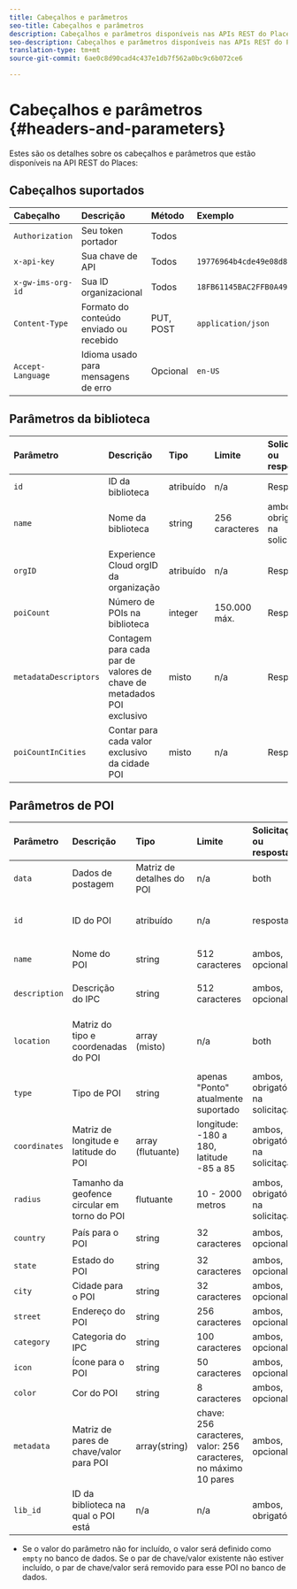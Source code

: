 ```yaml
---
title: Cabeçalhos e parâmetros
seo-title: Cabeçalhos e parâmetros
description: Cabeçalhos e parâmetros disponíveis nas APIs REST do Places.
seo-description: Cabeçalhos e parâmetros disponíveis nas APIs REST do Places.
translation-type: tm+mt
source-git-commit: 6ae0c8d90cad4c437e1db7f562a0bc9c6b072ce6

---
```



# Cabeçalhos e parâmetros {#headers-and-parameters}

Estes são os detalhes sobre os cabeçalhos e parâmetros que estão disponíveis na API REST do Places:

## Cabeçalhos suportados

| Cabeçalho | Descrição | Método | Exemplo |
| :--- | :--- | :--- | :--- |
| `Authorization` | Seu token portador | Todos |  |
| `x-api-key` | Sua chave de API | Todos | `19776964b4cde49e08d8f62e5824f777b` |
| `x-gw-ims-org-id` | Sua ID organizacional | Todos | `18FB61145BAC2FFB0A494777@AdobeOrg` |
| `Content-Type` | Formato do conteúdo enviado ou recebido | PUT, POST | `application/json` |
| `Accept-Language` | Idioma usado para mensagens de erro | Opcional | `en-US` |

## Parâmetros da biblioteca

| Parâmetro | Descrição | Tipo | Limite | Solicitação ou resposta | Exemplo |
| :--- | :--- | :--- | :--- | :--- | :--- |
| `id` | ID da biblioteca | atribuído | n/a | Resposta | `"id": "b2488788-2d2a-462b-b1a2-305272777dda"` |
| `name` | Nome da biblioteca | string | 256 caracteres | ambos, obrigatório na solicitação | `"name": "Amazing Places"` |
| `orgID` | Experience Cloud orgID da organização | atribuído | n/a | Resposta | `"orgID": "777F20F55BACA09E0A495D8F@AdobeOrg"` |
| `poiCount` | Número de POIs na biblioteca | integer | 150.000 máx. | Resposta | `"poiCount": 25149` |
| `metadataDescriptors` | Contagem para cada par de valores de chave de metadados POI exclusivo | misto | n/a | Resposta |  |
| `poiCountInCities` | Contar para cada valor exclusivo da cidade POI | misto | n/a | Resposta |  |

## Parâmetros de POI

| Parâmetro | Descrição | Tipo | Limite | Solicitação ou resposta | Exemplo |
| :--- | :--- | :--- | :--- | :--- | :--- |
| `data` | Dados de postagem | Matriz de detalhes do POI | n/a | both |  |
| `id` | ID do POI | atribuído | n/a | resposta | `"id": "1455462b-7f9c-4220-9f42-5bbce777a0d1"` |
| `name` | Nome do POI | string | 512 caracteres | ambos, opcional\* | `"name": "My Favorite Place"` |
| `description` | Descrição do IPC | string | 512 caracteres | ambos, opcional\* | `"description": "This is a very good place."` |
| `location` | Matriz do tipo e coordenadas do POI | array (misto) | n/a | both | `"location": {"type": "Point", "coordinates": [-122.201007, 37.604713]` |
| `type` | Tipo de POI | string | apenas "Ponto" atualmente suportado | ambos, obrigatório na solicitação | `"type": "Point"` |
| `coordinates` | Matriz de longitude e latitude do POI | array (flutuante) | longitude: -180 a 180, latitude -85 a 85 | ambos, obrigatório na solicitação | `"coordinates": [-122.201007, 37.604713]` |
| `radius` | Tamanho da geofence circular em torno do POI | flutuante | 10 - 2000 metros | ambos, obrigatório na solicitação | `"radius": 100` |
| `country` | País para o POI | string | 32 caracteres | ambos, opcional* | `"country": "United States"` |
| `state` | Estado do POI | string | 32 caracteres | ambos, opcional* | `"state": "California"` |
| `city` | Cidade para o POI | string | 32 caracteres | ambos, opcional* | `"city": "San Jose"` |
| `street` | Endereço do POI | string | 256 caracteres | ambos, opcional* | `"street": "122 Woz Way"` |
| `category` | Categoria do IPC | string | 100 caracteres | ambos, opcional* | `"category": "cafe"` |
| `icon` | Ícone para o POI | string | 50 caracteres | ambos, opcional* | `"icon": "star"` |
| `color` | Cor do POI | string | 8 caracteres | ambos, opcional* | `"color": "blue"` |
| `metadata` | Matriz de pares de chave/valor para POI | array(string) | chave: 256 caracteres, valor: 256 caracteres, no máximo 10 pares | ambos, opcional* | `"metadata": {"region": "Equator"}` |
| `lib_id` | ID da biblioteca na qual o POI está | n/a | n/a | ambos, obrigatório | `"lib_id": "ac7a0b25-c6c2-43ba-bbc6-2b1777b80fe9"` |

* Se o valor do parâmetro não for incluído, o valor será definido como `empty` no banco de dados. Se o par de chave/valor existente não estiver incluído, o par de chave/valor será removido para esse POI no banco de dados.

